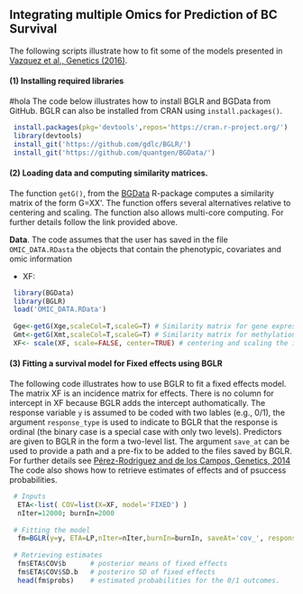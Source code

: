 ## Integrating multiple Omics for Prediction of BC Survival

The following scripts illustrate how to fit some of the models presented in [Vazquez et al., Genetics (2016)]().

#### (1) Installing required libraries
#hola
The code below illustrates how to install BGLR and BGData from GitHub. BGLR can also be installed from CRAN using `install.packages()`.

```R
 install.packages(pkg='devtools',repos='https://cran.r-project.org/')    #1# install devtools
 library(devtools)                                                       #2# load the library
 install_git('https://github.com/gdlc/BGLR/')                            #3# install BGLR from GitHub
 install_git('https://github.com/quantgen/BGData/')                      #4# install BGLR from GitHub
```   

#### (2) Loading data and computing similarity matrices.
 
 The function `getG()`, from the [BGData](https://github.com/quantgen/BGData) R-package computes a similarity matrix of the form G=XX'. The function offers several alternatives relative to centering and scaling. The function also allows multi-core computing. For further details follow the link provided above.
 
 **Data**. The code assumes that the user has saved in the file `OMIC_DATA.RDasta` the objects that contain the phenotypic, covariates and omic information
  * XF: 
 
```R
 library(BGData)
 library(BGLR)
 load('OMIC_DATA.RData')
 
 Gge<-getG(Xge,scaleCol=T,scaleG=T) # Similarity matrix for gene expression.
 Gmt<-getG(Xmt,scaleCol=T,scaleG=T) # Similarity matrix for methylation. 
 XF<- scale(XF, scale=FALSE, center=TRUE) # centering and scaling the incidence matrix for fixed effects.
```

#### (3)  Fitting a survival model for Fixed effects using BGLR

The following code illustrates how to use BGLR to fit a fixed effects model. The matrix XF is an incidence matrix for effects. There is no column for intercept in XF because BGLR adds the intercept authomatically. The response variable `y` is assumed to be coded with two lables (e.g., 0/1), the argument `response_type` is used to indicate to BGLR that the response is ordinal (the binary case is a special case with only two levels). Predictors are given to BGLR in the form a two-level list. The argument `save_at` can be used to provide a path and a pre-fix to be added to the files saved by BGLR. For further details see [Pérez-Rodriguez and de los Campos, Genetics, 2014](http://www.genetics.org/content/genetics/198/2/483.full.pdf) The code also shows how to retrieve estimates of effects and of psuccess probabilities.

```R
 # Inputs
  ETA<-list( COV=list(X=XF, model='FIXED') )
  nIter=12000; burnIn=2000
 
 # Fitting the model
  fm=BGLR(y=y, ETA=LP,nIter=nIter,burnIn=burnIn, saveAt='cov_', response_type='ordinal')
 
 # Retrieving estimates
  fm$ETA$COV$b      # posterior means of fixed effects
  fm$ETA$COV$SD.b   # posteriro SD of fixed effects
  head(fm$probs)    # estimated probabilities for the 0/1 outcomes.
```
